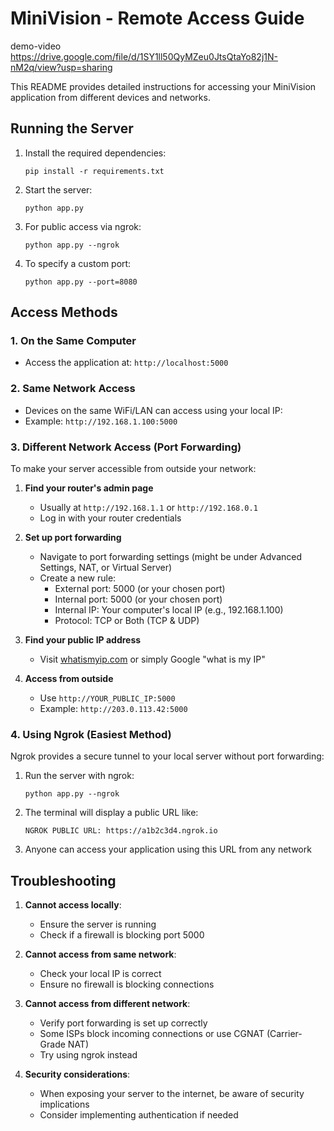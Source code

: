# MiniVision - Remote Access Guide

demo-video 
https://drive.google.com/file/d/1SY1ll50QyMZeu0JtsQtaYo82j1N-nM2q/view?usp=sharing

This README provides detailed instructions for accessing your MiniVision application from different devices and networks.

## Running the Server

1. Install the required dependencies:
   ```
   pip install -r requirements.txt
   ```

2. Start the server:
   ```
   python app.py
   ```

3. For public access via ngrok:
   ```
   python app.py --ngrok
   ```

4. To specify a custom port:
   ```
   python app.py --port=8080
   ```

## Access Methods

### 1. On the Same Computer
- Access the application at: `http://localhost:5000`

### 2. Same Network Access
- Devices on the same WiFi/LAN can access using your local IP: 
- Example: `http://192.168.1.100:5000`

### 3. Different Network Access (Port Forwarding)

To make your server accessible from outside your network:

1. **Find your router's admin page**
   - Usually at `http://192.168.1.1` or `http://192.168.0.1`
   - Log in with your router credentials

2. **Set up port forwarding**
   - Navigate to port forwarding settings (might be under Advanced Settings, NAT, or Virtual Server)
   - Create a new rule:
     - External port: 5000 (or your chosen port)
     - Internal port: 5000 (or your chosen port)
     - Internal IP: Your computer's local IP (e.g., 192.168.1.100)
     - Protocol: TCP or Both (TCP & UDP)

3. **Find your public IP address**
   - Visit [whatismyip.com](https://www.whatismyip.com/) or simply Google "what is my IP"

4. **Access from outside**
   - Use `http://YOUR_PUBLIC_IP:5000`
   - Example: `http://203.0.113.42:5000`

### 4. Using Ngrok (Easiest Method)

Ngrok provides a secure tunnel to your local server without port forwarding:

1. Run the server with ngrok:
   ```
   python app.py --ngrok
   ```

2. The terminal will display a public URL like:
   ```
   NGROK PUBLIC URL: https://a1b2c3d4.ngrok.io
   ```

3. Anyone can access your application using this URL from any network

## Troubleshooting

1. **Cannot access locally**:
   - Ensure the server is running
   - Check if a firewall is blocking port 5000

2. **Cannot access from same network**:
   - Check your local IP is correct
   - Ensure no firewall is blocking connections

3. **Cannot access from different network**:
   - Verify port forwarding is set up correctly
   - Some ISPs block incoming connections or use CGNAT (Carrier-Grade NAT)
   - Try using ngrok instead

4. **Security considerations**:
   - When exposing your server to the internet, be aware of security implications
   - Consider implementing authentication if needed 
